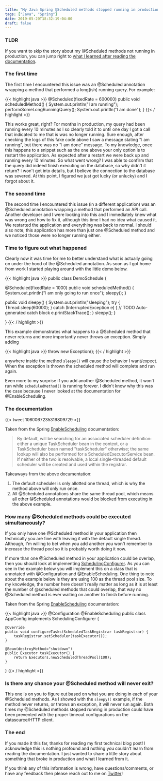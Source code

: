 ```yaml
---
title: "My Java Spring @Scheduled methods stopped running in production"
tags: ["Java", "Spring"]
date: 2019-05-20T18:32:19-04:00
draft: false
---
```


### TLDR
If you want to skip the story about my @Scheduled methods not running in production, you can jump right to [what I learned after reading the documentation](#the-documentation).

### The first time
The first time I encountered this issue was an @Scheduled annotation wrapping a method that performed a long(ish) running query. For example:

{{< highlight java >}}
@Scheduled(fixedRate = 600000)
public void scheduledMethod() {
  System.out.println("I am running");
  performSomeLongRunningQuery();
  System.out.println("I am done");
}
{{< / highlight >}}

This works great, right? For months in production, my query had been running every 10 minutes as I so clearly told it to until one day I got a call that indicated to me that is was no longer running. Sure enough, after checking the logs of this fake code above I saw a message stating "I am running", but there was no "I am done" message. To my knowledge, once this happens to a snippet such as the one above your only option is to restart the application. As expected after a restart we were back up and running every 10 minutes. So what went wrong? I was able to confirm that the query did indeed finish executing on the database, so why didn't it return? I won't get into details, but I believe the connection to the database was severed. At this point, I figured we just got lucky (or unlucky) and I forgot about it.

### The second time
The second time I encountered this issue (in a different application) was an @Scheduled annotation wrapping a method that performed an API call. Another developer and I were looking into this and I immediately knew what was wrong and how to fix it, although this time I had no idea what caused it. We restarted the application and everything was back to normal. I should also note, this application has more than just one @Scheduled method and we noticed those were no longer running either.

### Time to figure out what happened
Clearly now it was time for me to better understand what is actually going on under the hood of the @Scheduled annotation. As soon as I got home from work I started playing around with the little demo below.

{{< highlight java >}}
public class DemoSchedule {

  @Scheduled(fixedRate = 1000)
  public void scheduledMethod() {
    System.out.println("I am only going to run once");
    sleepy();
  }

  public void sleepy() {
    System.out.println("sleeping");
    try {
      Thread.sleep(60000);
    } catch (InterruptedException e) {
      // TODO Auto-generated catch block
      e.printStackTrace();
    }
    sleepy();
  }

}
{{< / highlight >}}

This example demonstrates what happens to a @Scheduled method that never returns and more importantly never throws an exception. Simply adding

{{< highlight java >}}
throw new Exception();
{{< / highlight >}}

anywhere inside the method `sleepy()` will cause the behavior I want/expect. When the exception is thrown the scheduled method will complete and run again.

Even more to my surprise if you add another @Scheduled method, it won't run while `scheduledMethod()` is running forever. I didn't know why this was the case because I never looked at the documentation for @EnableScheduling.

### The documentation
{{< tweet 1060067235316809729 >}}

Taken from the Spring [EnableScheduling](https://docs.spring.io/spring-framework/docs/current/javadoc-api/org/springframework/scheduling/annotation/EnableScheduling.html) documentation:

>By default, will be searching for an associated scheduler definition: either a unique TaskScheduler bean in the context, or a TaskScheduler bean named "taskScheduler" otherwise; the same lookup will also be performed for a ScheduledExecutorService bean. If neither of the two is resolvable, a local single-threaded default scheduler will be created and used within the registrar.

Takeaways from the above documentation:

1. The default scheduler is only allotted one thread, which is why the method above will only run once.
2. All @Scheduled annotations share the same thread pool, which means all other @Scheduled annotations would be blocked from executing in the above example.

### How many @Scheduled methods could be executed simultaneously?
If you only have one @Scheduled method in your application then technically you are fine with leaving it with the default single thread. Although, I'm willing to bet when you add another you won't remember to increase the thread pool so it is probably worth doing it now.

If more than one @Scheduled method in your application could be overlap, then you should look at implementing [SchedulingConfigurer](https://docs.spring.io/spring-framework/docs/current/javadoc-api/org/springframework/scheduling/annotation/SchedulingConfigurer.html). As you can see in the example below you will implement this on a class that is annotated with @Configuration and @EnableScheduling. One thing to note about the example below is they are using 100 as the thread pool size. To my knowledge, the number here doesn't really matter as long as it is at least the number of @scheduled methods that could overlap, that way no @Scheduled method is ever waiting on another to finish before running.

Taken from the Spring [EnableScheduling](https://docs.spring.io/spring-framework/docs/current/javadoc-api/org/springframework/scheduling/annotation/EnableScheduling.html) documentation:

{{< highlight java >}}
@Configuration
@EnableScheduling
public class AppConfig implements SchedulingConfigurer {

    @Override
    public void configureTasks(ScheduledTaskRegistrar taskRegistrar) {
        taskRegistrar.setScheduler(taskExecutor());
    }

    @Bean(destroyMethod="shutdown")
    public Executor taskExecutor() {
        return Executors.newScheduledThreadPool(100);
    }
}
{{< / highlight >}}

### Is there any chance your @Scheduled method will never exit?
This one is on you to figure out based on what you are doing in each of your @Scheduled methods. As I showed with the `sleepy()` example, if the method never returns, or throws an exception, it will never run again. Both times my @Scheduled methods stopped running in production could have been prevented with the proper timeout configurations on the datasource/HTTP client.

### The end
If you made it this far, thanks for reading my first technical blog post! I acknowledge this is nothing profound and nothing you couldn't learn from reading the documentation. I just wanted to share a little story about something that broke in production and what I learned from it.

If you think any of this information is wrong, have questions/comments, or have any feedback then please reach out to me on [Twitter](https://twitter.com/dpromanko)!